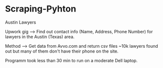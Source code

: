 # Scraping-Pyhton

Austin Lawyers 

Upwork gig --> Find out contact info (Name, Address, Phone Number) for lawyers in the Austin (Texas) area.

Method --> Get data from Avvo.com and return csv files ~10k lawyers found out but many of them don't have their phone on the site.

Programm took less than 30 min to run on a moderate Dell laptop.
